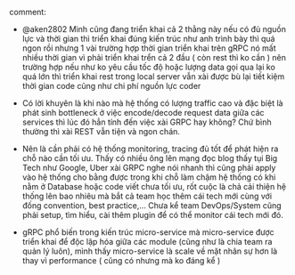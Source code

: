 comment:

- @aken2802
  Mình cũng đang triển khai cả 2 thằng này nếu có đủ nguồn lực và thời gian thì triển khai đúng kiến trúc như anh trình bày thì quá ngon rồi nhưng 1 vài trường hợp thời gian triển khai trên gRPC nó mất nhiều thời gian vì phải triển khai trển cả 2 đầu ( còn rest thì ko cần ) nên trường hợp nếu như ko yêu cầu tốc độ hoặc lượng data gọi qua lại ko quá lớn thì triển khai rest trong local server vẫn xài được bù lại tiết kiệm thời gian code cũng như chi phí nguồn lực coder
- Có lời khuyên là khi nào mà hệ thống có lượng traffic cao và đặc biệt là phát sinh bottleneck ở việc encode/decode request data giữa các services thì lúc đó hẳn tính đến việc xài GRPC hay không? Chứ bình thường thì xài REST vẫn tiện và ngon chán.
- Nên là cần phải có hệ thống monitoring, tracing đủ tốt để phát hiện ra chỗ nào cần tối ưu. Thấy có nhiều ông lên mạng đọc blog thấy tụi Big Tech như Google, Uber xài GRPC nghe nói nhanh thì cũng phải apply vào hệ thống cho bằng được trong khi chỗ làm chậm hệ thống có khi nằm ở Database hoặc code viết chưa tối ưu, rốt cuộc là chả cải thiện hệ thống lên bao nhiêu mà bắt cả team học thêm cái tech mới cùng với đống convention, best practice,... Chưa kể team DevOps/System cũng phải setup, tìm hiểu, cài thêm plugin để có thể monitor cái tech mới đó.

- gRPC phổ biến trong kiến trúc micro-service
  mà micro-service được triển khai để độc lập hóa giữa các module (cũng như là chia team ra quản lý luôn),
  mình thấy micro-service là scale về mặt nhân sự hơn là thay vì performance ( cũng có nhưng mà ko đáng kể )
